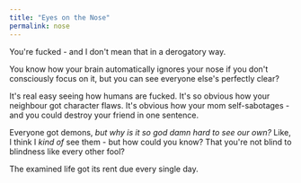 ```yaml
---
title: "Eyes on the Nose"
permalink: nose
---
```


You're fucked - and I don't mean that in a derogatory way.

You know how your brain automatically ignores your nose if you don't consciously focus on it, but you can see everyone else's perfectly clear?

It's real easy seeing how humans are fucked. It's so obvious how your neighbour got character flaws. It's obvious how your mom self-sabotages - and you could destroy your friend in one sentence.

Everyone got demons, *but why is it so god damn hard to see our own?* Like, I think I *kind of* see them - but how could you know? That you're not blind to blindness like every other fool?

The examined life got its rent due every single day.
